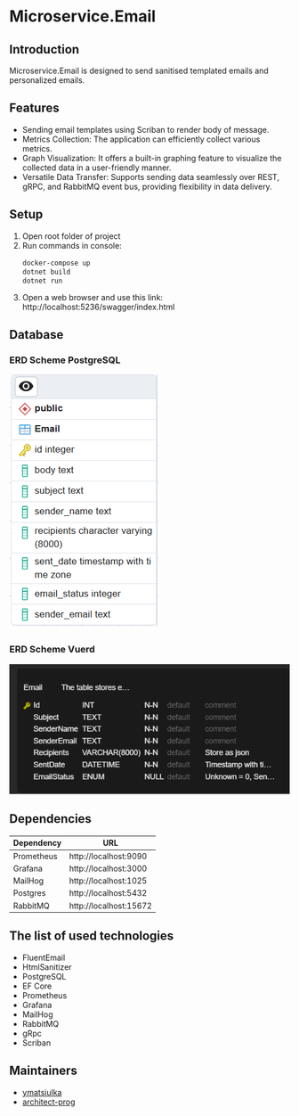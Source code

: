 # Microservice.Email

## Introduction
Microservice.Email is designed to send sanitised templated emails and personalized emails.<br>

## Features
- Sending email templates using Scriban to render body of message.
- Metrics Collection: The application can efficiently collect various metrics.
- Graph Visualization: It offers a built-in graphing feature to visualize the collected data in a user-friendly manner.
- Versatile Data Transfer: Supports sending data seamlessly over REST, gRPC, and RabbitMQ event bus, providing flexibility in data delivery.

## Setup
1. Open root folder of project 
2. Run commands in console:
    ```
    docker-compose up
    dotnet build
    dotnet run
    ```
3. Open a web browser and use this link: http://localhost:5236/swagger/index.html

## Database
### ERD Scheme PostgreSQL
![PostgreSQL scheme](.docs/database/erd_scheme_postgresql.png)

### ERD Scheme Vuerd
![Vuerd scheme](.docs/database/erd_scheme_vuerd.png)

## Dependencies
| Dependency    | URL                               |
|---------------|-----------------------------------|
| Prometheus    | http://localhost:9090				|
| Grafana       | http://localhost:3000				|
| MailHog       | http://localhost:1025             |
| Postgres      | http://localhost:5432             |
| RabbitMQ      | http://localhost:15672            |

## The list of used technologies
- FluentEmail
- HtmlSanitizer
- PostgreSQL
- EF Core
- Prometheus
- Grafana
- MailHog
- RabbitMQ
- gRpc
- Scriban

## Maintainers
- [ymatsiulka](https://github.com/ymatsiulka)
- [architect-prog](https://github.com/architect-prog)